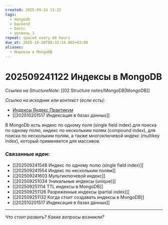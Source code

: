 ```yaml
---
created: 2025-09-24 11:22
tags:
  - mongodb
  - backend
  - basic
  - уровень_1
repeat: spaced every 48 hours
due_at: 2025-10-26T08:33:34.885+03:00
aliases:
  - Индексы в MongoDB
---
```

# 202509241122 Индексы в MongoDB

*Ссылка на StructureNote:* [[02 Structure notes/MongoDB|MongoDB]]

*Ссылка на исходник или контекст (если есть):* 
- [Индексы Яндекс Практикум](https://practicum.yandex.ru/learn/backend-nodejs/courses/16b47298-e20d-4fde-9619-1ab305039a00/sprints/564238/topics/3850c616-bd4c-4c66-987e-9b4e0b0f135c/lessons/4ad26476-a188-46e9-b6d9-38486789cfe8/) 
- [[202510201517 Индексация в базах данных]] 

В MongoDb есть индекс по одному поля (single field index) для поиска по одному полю, индекс по нескольким полям (compound index), для поиска по нескольким полям, а также многоключевой индекс (multikey index), который применяется для массивов.

### Связанные идеи:

* [[202509241548 Индекс по одному полю (single field index)]]
* [[202509241554 Индекс по нескольким полям]]
* [[202509241603 Мультиключевой индекс]]
* [[202509251034 Уникальные индексы (unique)]]
* [[202509251114 TTL индексы в MongoDB]]
* [[202509251126 Разреженные индексы (partial index)]] 
* [[202509251132 Когда стоит создавать индексы в MongoDB]] 
* [[202510201517 Индексация в базах данных]]

---

*Что стоит развить? Какие вопросы возникли?*
